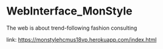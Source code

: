﻿# WebInterface_MonStyle
The web is about trend-following fashion consulting

link: https://monstylehcmus18vp.herokuapp.com/index.html
